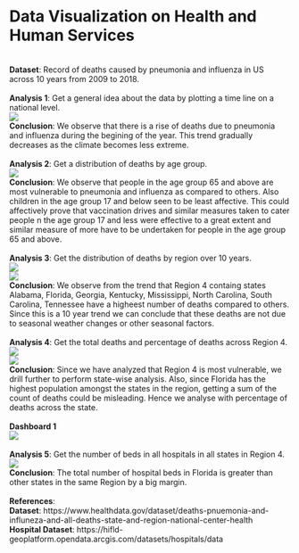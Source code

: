 # Data Visualization on Health and Human Services
</br  >
<b>Dataset</b>: Record of deaths caused by pneumonia and influenza in US across 10 years from 2009 to 2018.</br  >
</br  >
<b>Analysis 1</b>: Get a general idea about the data by plotting a time line on a national level.</br  >
<img src=https://github.com/PrithviKamath/Visualizations/blob/master/Pneunomia%20Deaths%20Rate%20Visualization%20with%20Tabluea/Images/National%20Time%20Series.png></img></br  >
<b>Conclusion</b>: We observe that there is a rise of deaths due to pneumonia and influenza during the begining of the year. This trend gradually decreases as the climate becomes less extreme.</br  >
</br  >
<b>Analysis 2</b>: Get a distribution of deaths by age group.</br  >
<img src=https://github.com/PrithviKamath/Visualizations/blob/master/Pneunomia%20Deaths%20Rate%20Visualization%20with%20Tabluea/Images/Agewise%20National%20distribution.png></img></br  >
<b>Conclusion</b>: We observe that people in the age group 65 and above are most vulnerable to pneumonia and influenza as compared to others. Also children in the age group 17 and below seen to be least affective. This could affectively prove that vaccination drives and similar measures taken to cater people n the age group 17 and less were effective to a great extent and similar measure of more have to be undertaken for people in the age group 65 and above.</br  >
</br  >
<b>Analysis 3</b>: Get the distribution of deaths by region over 10 years.</br  >
<img src=https://github.com/PrithviKamath/Visualizations/blob/master/Pneunomia%20Deaths%20Rate%20Visualization%20with%20Tabluea/Images/Regional%20Total%20Deaths.png></img></br  >
<img src=https://github.com/PrithviKamath/Visualizations/blob/master/Pneunomia%20Deaths%20Rate%20Visualization%20with%20Tabluea/Images/Regional%20Time%20Series.png></img></br  >
<b>Conclusion</b>: We observe from the trend that Region 4 containg states Alabama, Florida, Georgia, Kentucky, Mississippi, North Carolina, South Carolina, Tennessee have a higheest number of deaths compared to others. Since this is a 10 year trend we can conclude that these deaths are not due to seasonal weather changes or other seasonal factors.</br  >
</br  >
<b>Analysis 4</b>: Get the total deaths and percentage of deaths across Region 4.</br  >
<img src=https://github.com/PrithviKamath/Visualizations/blob/master/Pneunomia%20Deaths%20Rate%20Visualization%20with%20Tabluea/Images/Region%204%20Total%20Deaths.png></img></br  >
<img src=https://github.com/PrithviKamath/Visualizations/blob/master/Pneunomia%20Deaths%20Rate%20Visualization%20with%20Tabluea/Images/Region%204%20Percentage%20Deaths.png></img></br  >
<b>Conclusion</b>: Since we have analyzed that Region 4 is most vulnerable, we drill further to perform state-wise analysis. Also, since Florida has the highest population amongst the states in the region, getting a sum of the count of deaths could be misleading. Hence we analyse with percentage of deaths across the state.</br  >
</br  >
<b>Dashboard 1</b></br  >
<img src=https://github.com/PrithviKamath/Visualizations/blob/master/Pneunomia%20Deaths%20Rate%20Visualization%20with%20Tabluea/Images/Dashboard%201.png></img></br  >
</br  >
<b>Analysis 5</b>: Get the number of beds in all hospitals in all states in Region 4.</br  >
<img src=https://github.com/PrithviKamath/Visualizations/blob/master/Pneunomia%20Deaths%20Rate%20Visualization%20with%20Tabluea/Images/Region%204%20Total%20Hospital%20Beds.png></img></br  >
<b>Conclusion</b>: The total number of hospital beds in Florida is greater than other states in the same Region by a big margin.</br  >
</br  >
<b>References</b>:</br  >
<b>Dataset</b>: https://www.healthdata.gov/dataset/deaths-pnuemonia-and-influneza-and-all-deaths-state-and-region-national-center-health</br  >
<b>Hospital Dataset</b>: https://hifld-geoplatform.opendata.arcgis.com/datasets/hospitals/data</br  >
